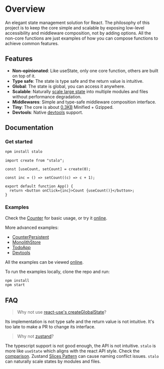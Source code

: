 # Overview

An elegant state management solution for React.
The philosophy of this project is to keep the core simple and scalable by exposing low-level accessibility and middleware composition, not by adding options.
All the non-core functions are just examples of how you can compose functions to achieve common features.

## Features

- **Non-opinionated**: Like useState, only one core function, others are built on top of it.
- **Type safe**: The state is type safe and the return value is intuitive.
- **Global**: The state is global, you can access it anywhere.
- **Scalable**: Naturally [scale large state](https://github.com/ysmood/stalo/issues/4) into multiple modules and files without performance degradation.
- **Middlewares**: Simple and type-safe middleware composition interface.
- **Tiny**: The core is about [0.3KB](https://bundlephobia.com/package/stalo) Minified + Gzipped.
- **Devtools**: Native [devtools](https://github.com/ysmood/stalo/issues/3) support.

## Documentation

### Get started

```bash
npm install stalo
```

```tsx
import create from "stalo";

const [useCount, setCount] = create(0);

const inc = () => setCount((c) => c + 1);

export default function App() {
  return <button onClick={inc}>Count {useCount()}</button>;
}
```

### Examples

Check the [Counter](./examples/Counter.tsx) for basic usage, or try it [online](https://codesandbox.io/p/sandbox/jtfywj).

More advanced examples:

- [CounterPersistent](./examples/CounterPersistent.tsx)
- [MonolithStore](./examples/MonolithStore)
- [TodoApp](./examples/TodoApp)
- [Devtools](./examples/Devtools.tsx)

All the examples can be viewed [online](https://stalo-examples.vercel.app).

To run the examples locally, clone the repo and run:

```bash
npm install
npm start
```

## FAQ

> Why not use [react-use's createGlobalState](https://github.com/streamich/react-use/blob/master/docs/createGlobalState.md)?

Its implementation is not type safe and the return value is not intuitive. It's too late to make a PR to change its interface.

> Why not [zustand](https://github.com/pmndrs/zustand)?

The typescript support is not good enough, the API is not intuitive. `stalo` is more like `useState` which aligns with the react API style. Check the [comparison](https://github.com/ysmood/stalo/issues/1). Zustand [Slices Pattern](https://zustand.docs.pmnd.rs/guides/slices-pattern) can cause naming conflict issues.
`stalo` can naturally scale states by modules and files.
